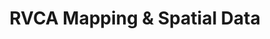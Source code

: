 ---
schema: default
title: RVCA Mapping & Spatial Data
organization: RVCA
notes: >-
  <strong>RVCA GIS website</strong><br><br>View RVCA's extensive mapping and
  data on interactive maps; consume web mapping services in ArcGIS Desktop,
  ArcGIS Online or your own interactive web maps.
resources:
  - name: RVCA GIS website
    url: 'https://gis.rvca.ca/'
    format: html
license: ''
category:
  - 'Interactive Mapping, Links and Resourses'
maintainer: 'Dave Crossman, RVCA GIS Coordinator'
maintainer_email: '<a href="mailto:gis@rvca.ca">gis@rvca.ca</a>'
lastUpdate: <strong>01-13-2018</strong>
---